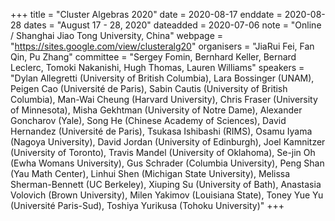 +++
title = "Cluster Algebras 2020"
date = 2020-08-17
enddate = 2020-08-28
dates = "August 17 - 28, 2020"
dateadded = 2020-07-06
note = "Online / Shanghai Jiao Tong University, China"
webpage = "https://sites.google.com/view/clusteralg20"
organisers = "JiaRui Fei, Fan Qin, Pu Zhang"
committee = "Sergey Fomin, Bernhard Keller, Bernard Leclerc, Tomoki Nakanishi, Hugh Thomas, Lauren Williams"
speakers = "Dylan Allegretti (University of British Columbia), Lara Bossinger (UNAM), Peigen Cao (Université de Paris), Sabin Cautis (University of British Columbia), Man-Wai Cheung (Harvard University), Chris Fraser (University of Minnesota), Misha Gekhtman (University of Notre Dame), Alexander Goncharov (Yale), Song He (Chinese Academy of Sciences), David Hernandez (Université de Paris), Tsukasa Ishibashi (RIMS), Osamu Iyama (Nagoya University), David Jordan (University of Edinburgh), Joel Kamnitzer (University of Toronto), Travis Mandel (University of Oklahoma), Se-jin Oh (Ewha Womans University), Gus Schrader (Columbia University), Peng Shan (Yau Math Center), Linhui Shen (Michigan State University), Melissa Sherman-Bennett (UC Berkeley), Xiuping Su (University of Bath), Anastasia Volovich (Brown University), Milen Yakimov (Louisiana State), Toney Yue Yu (Université Paris-Sud), Toshiya Yurikusa (Tohoku University)"
+++
